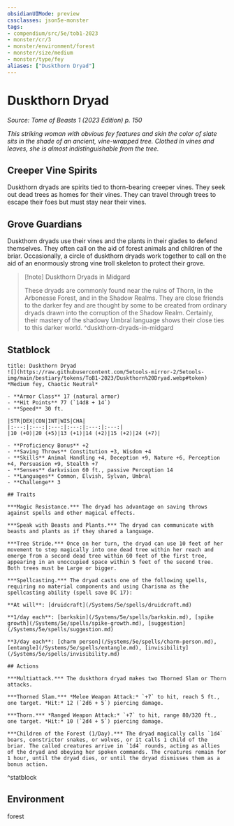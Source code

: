 ```yaml
---
obsidianUIMode: preview
cssclasses: json5e-monster
tags:
- compendium/src/5e/tob1-2023
- monster/cr/3
- monster/environment/forest
- monster/size/medium
- monster/type/fey
aliases: ["Duskthorn Dryad"]
---
```

# Duskthorn Dryad
*Source: Tome of Beasts 1 (2023 Edition) p. 150*  

*This striking woman with obvious fey features and skin the color of slate sits in the shade of an ancient, vine-wrapped tree. Clothed in vines and leaves, she is almost indistinguishable from the tree.*

## Creeper Vine Spirits

Duskthorn dryads are spirits tied to thorn-bearing creeper vines. They seek out dead trees as homes for their vines. They can travel through trees to escape their foes but must stay near their vines.

## Grove Guardians

Duskthorn dryads use their vines and the plants in their glades to defend themselves. They often call on the aid of forest animals and children of the briar. Occasionally, a circle of duskthorn dryads work together to call on the aid of an enormously strong vine troll skeleton to protect their grove.

> [!note] Duskthorn Dryads in Midgard
> 
> These dryads are commonly found near the ruins of Thorn, in the Arbonesse Forest, and in the Shadow Realms. They are close friends to the darker fey and are thought by some to be created from ordinary dryads drawn into the corruption of the Shadow Realm. Certainly, their mastery of the shadowy Umbral language shows their close ties to this darker world.
^duskthorn-dryads-in-midgard

## Statblock

```ad-statblock
title: Duskthorn Dryad
![](https://raw.githubusercontent.com/5etools-mirror-2/5etools-img/main/bestiary/tokens/ToB1-2023/Duskthorn%20Dryad.webp#token)
*Medium fey, Chaotic Neutral*

- **Armor Class** 17 (natural armor)
- **Hit Points** 77 (`14d8 + 14`)
- **Speed** 30 ft.

|STR|DEX|CON|INT|WIS|CHA|
|:---:|:---:|:---:|:---:|:---:|:---:|
|10 (+0)|20 (+5)|13 (+1)|14 (+2)|15 (+2)|24 (+7)|

- **Proficiency Bonus** +2
- **Saving Throws** Constitution +3, Wisdom +4
- **Skills** Animal Handling +4, Deception +9, Nature +6, Perception +4, Persuasion +9, Stealth +7
- **Senses** darkvision 60 ft., passive Perception 14
- **Languages** Common, Elvish, Sylvan, Umbral
- **Challenge** 3

## Traits

***Magic Resistance.*** The dryad has advantage on saving throws against spells and other magical effects.

***Speak with Beasts and Plants.*** The dryad can communicate with beasts and plants as if they shared a language.

***Tree Stride.*** Once on her turn, the dryad can use 10 feet of her movement to step magically into one dead tree within her reach and emerge from a second dead tree within 60 feet of the first tree, appearing in an unoccupied space within 5 feet of the second tree. Both trees must be Large or bigger.

***Spellcasting.*** The dryad casts one of the following spells, requiring no material components and using Charisma as the spellcasting ability (spell save DC 17):

**At will**: [druidcraft](/Systems/5e/spells/druidcraft.md)

**1/day each**: [barkskin](/Systems/5e/spells/barkskin.md), [spike growth](/Systems/5e/spells/spike-growth.md), [suggestion](/Systems/5e/spells/suggestion.md)

**3/day each**: [charm person](/Systems/5e/spells/charm-person.md), [entangle](/Systems/5e/spells/entangle.md), [invisibility](/Systems/5e/spells/invisibility.md)

## Actions

***Multiattack.*** The duskthorn dryad makes two Thorned Slam or Thorn attacks.

***Thorned Slam.*** *Melee Weapon Attack:* `+7` to hit, reach 5 ft., one target. *Hit:* 12 (`2d6 + 5`) piercing damage.

***Thorn.*** *Ranged Weapon Attack:* `+7` to hit, range 80/320 ft., one target. *Hit:* 10 (`2d4 + 5`) piercing damage.

***Children of the Forest (1/Day).*** The dryad magically calls `1d4` boars, constrictor snakes, or wolves, or it calls 1 child of the briar. The called creatures arrive in `1d4` rounds, acting as allies of the dryad and obeying her spoken commands. The creatures remain for 1 hour, until the dryad dies, or until the dryad dismisses them as a bonus action.
```
^statblock

## Environment

forest